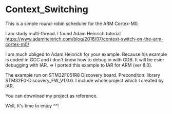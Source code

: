 # Context_Switching
This is a simple round-robin scheduler for the ARM Cortex-M0.

I am study multi-thread. I found Adam Heinrich tutorial 
https://www.adamheinrich.com/blog/2016/07/context-switch-on-the-arm-cortex-m0/

I am much obliged to Adam Heinrich for your example.
Because his example is coded in GCC and i don't know how to debug in with GDB.
It will be esier debugging with IAR.
=>  I ported this example to IAR for ARM (ver 8.0).


The example run on STM32F051R8 Discovery board.
Preconditon: library STM32F0-Discovery_FW_V1.0.0.
I include whole project which I created by IAR.

You can download my project as reference.

Well, It's time to enjoy ^^!
